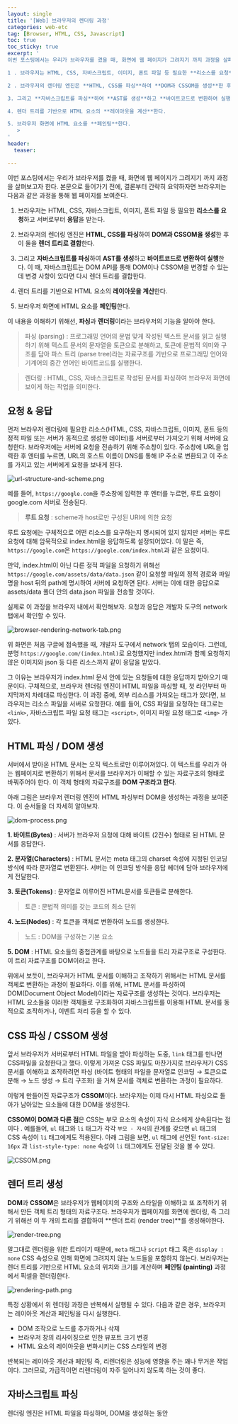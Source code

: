 ```yaml
---
layout: single
title: '[Web] 브라우저의 렌더링 과정'
categories: web-etc
tag: [Browser, HTML, CSS, Javascript]
toc: true
toc_sticky: true
excerpt: '
이번 포스팅에서는 우리가 브라우저를 켰을 때, 화면에 웹 페이지가 그려지기 까지 과정을 살펴보고자 한다. 본문으로 들어가기 전에, 결론부터 간략히 요약하자면 브라우저는 다음과 같은 과정을 통해 웹 페이지를 보여준다.

1 . 브라우저는 HTML, CSS, 자바스크립트, 이미지, 폰트 파일 등 필요한 **리소스를 요청**하고 서버로부터 **응답**을 받는다.

2 . 브라우저의 렌더링 엔진은 **HTML, CSS를 파싱**하여 **DOM과 CSSOM을 생성**한 후 이 둘을 **렌더 트리로 결합**한다.

3. 그리고 **자바스크립트를 파싱**하여 **AST를 생성**하고 **바이트코드로 변환하여 실행**한다. 이 때, 자바스크립트는 DOM API를 통해 DOM이나 CSSOM을 변경할 수 있는데 변경 사항이 있다면 다시 렌더 트리를 결합한다.

4. 렌더 트리를 기반으로 HTML 요소의 **레이아웃을 계산**한다.

5. 브라우저 화면에 HTML 요소를 **페인팅**한다.
   >
'
header:
  teaser: 

---
```


이번 포스팅에서는 우리가 브라우저를 켰을 때, 화면에 웹 페이지가 그려지기 까지 과정을 살펴보고자 한다. 본문으로 들어가기 전에, 결론부터 간략히 요약하자면 브라우저는 다음과 같은 과정을 통해 웹 페이지를 보여준다.

1. 브라우저는 HTML, CSS, 자바스크립트, 이미지, 폰트 파일 등 필요한 **리소스를 요청**하고 서버로부터 **응답**을 받는다.

2. 브라우저의 렌더링 엔진은 **HTML, CSS를 파싱**하여 **DOM과 CSSOM을 생성**한 후 이 둘을 **렌더 트리로 결합**한다.

3. 그리고 **자바스크립트를 파싱**하여 **AST를 생성**하고 **바이트코드로 변환하여 실행**한다. 이 때, 자바스크립트는 DOM API를 통해 DOM이나 CSSOM을 변경할 수 있는데 변경 사항이 있다면 다시 렌더 트리를 결합한다.

4. 렌더 트리를 기반으로 HTML 요소의 **레이아웃을 계산**한다.

5. 브라우저 화면에 HTML 요소를 **페인팅**한다.

이 내용을 이해하기 위해선, **파싱**과 **렌더링**이라는 브라우저의 기능을 알아야 한다.

> 파싱 (parsing) : 프로그래밍 언어의 문법 맞게 작성된 텍스트 문서를 읽고 실행하기 위해 텍스트 문서의 문자열을 토큰으로 분해하고, 토큰에 문법적 의미와 구조를 담아 파스 트리 (parse tree)라는 자료구조를 기반으로 프로그래밍 언어와 기계어의 중간 언어인 바이트코드를 실행한다.

> 렌더링 : HTML, CSS, 자바스크립트로 작성된 문서를 파싱하여 브라우저 화면에 보이게 하는 작업을 의미한다.

## 요청 & 응답

먼저 브라우저 렌더링에 필요한 리소스(HTML, CSS, 자바스크립트, 이미지, 폰트 등의 정적 파일 또는 서버가 동적으로 생성한 데이터)를 서버로부터 가져오기 위해 서버에 요청한다. 브라우저에는 서버에 요청을 전송하기 위해 주소창이 있다. 주소창에 URL을 입력한 후 엔터를 누르면, URL의 호스트 이름이 DNS를 통해 IP 주소로 변환되고 이 주소를 가지고 있는 서버에게 요청을 보내게 된다.

![url-structure-and-scheme.png](../../images/2023-02-27-browser-rendering/url-structure-and-scheme.png)

예를 들어, `https://google.com`을 주소창에 입력한 후 엔터를 누르면, 루트 요청이 google.com 서버로 전송된다.

> **루트 요청** : scheme과 host로만 구성된 URI에 의한 요청

루트 요청에는 구체적으로 어떤 리소스를 요구하는지 명시되어 있지 않지만 서버는 루트 요청에 대해 암묵적으로 index.html을 응답하도록 설정되어있다. 이 말은 즉, `https://google.com`은 `https://google.com/index.html`과 같은 요청이다.

만약, index.html이 아닌 다른 정적 파일을 요청하기 위해선 `https://google.com/assets/data/data.json` 같이 요청할 파일의 정적 경로와 파일명을 host 뒤의 path에 명시하여 서버에 요청하면 된다. 서버는 이에 대한 응답으로 assets/data 폴더 안의 data.json 파일을 전송할 것이다.

실제로 이 과정을 브라우저 내에서 확인해보자. 요청과 응답은 개발자 도구의 network 탭에서 확인할 수 있다.

![browser-rendering-network-tab.png](../../images/2023-02-27-browser-rendering/browser-rendering-network-tab.png)

위 화면은 처음 구글에 접속했을 때, 개발자 도구에서 network 탭의 모습이다. 그런데, 분명 `https://google.com/(index.html)`로 요청했지만 index.html과 함께 요청하지 않은 이미지와 json 등 다른 리소스까지 같이 응답을 받았다.

그 이유는 브라우저가 index.html 문서 안에 있는 요청들에 대한 응답까지 받아오기 때문이다. 구체적으로, 브라우저 렌더링 엔진이 HTML 파일을 파싱할 때, 첫 라인부터 마지막까지 차례대로 파싱한다. 이 과정 중에, 외부 리소스를 가져오는 태그가 있다면, 브라우저는 리소스 파일을 서버로 요청한다. 예를 들어, CSS 파일을 요청하는 태그로는 `<link>`, 자바스크립트 파일 요청 태그는 `<script>`, 이미지 파일 요청 태그로 `<img>` 가 있다.

## HTML 파싱 / DOM 생성

서버에서 받아온 HTML 문서는 오직 텍스트로만 이루어져있다. 이 텍스트를 우리가 아는 웹페이지로 변환하기 위해서 문서를 브라우저가 이해할 수 있는 자료구조의 형태로 바꿔주어야 한다. 이 객체 형태의 자료구조를 **DOM 구조라고 한다**.

아래 그림은 브라우저 렌더링 엔진이 HTML 파싱부터 DOM을 생성하는 과정을 보여준다. 이 순서들을 더 자세히 알아보자.

![dom-process.png](../../images/2023-02-27-browser-rendering/dom-process.png)

**1. 바이트(Bytes)** : 서버가 브라우저 요청에 대해 바이트 (2진수) 형태로 된 HTML 문서를 응답한다.

**2. 문자열(Characters)** : HTML 문서는 meta 태그의 charset 속성에 지정된 인코딩 방식에 따라 문자열로 변환된다. 서버는 이 인코딩 방식을 응답 헤더에 담아 브라우저에게 전달한다.

**3. 토큰(Tokens)** : 문자열로 이루어진 HTML문서를 토큰들로 분해한다.

> 토큰 : 문법적 의미를 갖는 코드의 최소 단위

**4. 노드(Nodes)** : 각 토큰을 객체로 변환하여 노드를 생성한다.

> 노드 : DOM을 구성하는 기본 요소

**5. DOM** : HTML 요소들의 중첩관계를 바탕으로 노드들을 트리 자료구조로 구성한다. 이 트리 자료구조를 DOM이라고 한다.

위에서 보듯이, 브라우저가 HTML 문서를 이해하고 조작하기 위해서는 HTML 문서를 객체로 변환하는 과정이 필요하다. 이를 위해, HTML 문서를 파싱하여 DOM(Document Object Model)이라는 자료구조를 생성하는 것이다. 브라우저는 HTML 요소들을 이러한 객체들로 구조화하여 자바스크립트를 이용해 HTML 문서를 동적으로 조작하거나, 이벤트 처리 등을 할 수 있다.

## CSS 파싱 / CSSOM 생성

앞서 브라우저가 서버로부터 HTML 파일을 받아 파싱하는 도중, `link` 태그를 만나면 CSS파일을 요청한다고 했다. 이렇게 가져온 CSS 파일도 마찬가지로 브라우저가 CSS 문서를 이해하고 조작하려면 파싱 (바이트 형태의 파일을 문자열로 인코딩 → 토큰으로 분해 → 노드 생성 → 트리 구조화) 을 거쳐 문서를 객체로 변환하는 과정이 필요하다.

이렇게 만들어진 자료구조가 **CSSOM**이다. 브라우저는 이제 다시 HTML 파싱으로 돌아가 남아있는 요소들에 대한 DOM을 생성한다.

**CSSOM이 DOM과 다른 점**은 CSS는 부모 요소의 속성이 자식 요소에게 상속된다는 점이다 . 예를들어, `ul` 태그와 `li` 태그가 각각 `부모 - 자식`의 관계를 갖으면 `ul` 태그의 CSS 속성이 `li` 태그에게도 적용된다. 아래 그림을 보면, `ul` 태그에 선언된 `font-size: 16px` 과 `list-style-type: none` 속성이 `li` 태그에게도 전달된 것을 볼 수 있다.

![CSSOM.png](../../images/2023-02-27-browser-rendering/CSSOM.png)

## 렌더 트리 생성

**DOM**과 **CSSOM**은 브라우저가 웹페이지의 구조와 스타일을 이해하고 또 조작하기 위해서 만든 객체 트리 형태의 자료구조다. 브라우저가 웹페이지를 화면에 렌더링, 즉 그리기 위해선 이 두 개의 트리를 결합하여 **렌더 트리 (render tree)**를 생성해야한다.

![render-tree.png](../../images/2023-02-27-browser-rendering/render-tree.png)

말그대로 렌더링을 위한 트리이기 때문에, `meta` 태그나 `script` 태그 혹은 `display : none` CSS 속성으로 인해 화면에 그려지지 않는 노드들을 포함하지 않는다. 브라우저는 렌더 트리를 기반으로 HTML 요소의 위치와 크기를 계산하며 **페인팅 (painting)** 과정에서 픽셀을 렌더링한다.

![rendering-path.png](../../images/2023-02-27-browser-rendering/rendering-path.png)

특정 상황에서 위 렌더링 과정은 반복해서 실행될 수 있다. 다음과 같은 경우, 브라우저는 레이아웃 계산과 페인팅을 다시 실행한다.

- DOM 조작으로 노드를 추가하거나 삭제
- 브라우저 창의 리사이징으로 인한 뷰포트 크기 변경
- HTML 요소의 레이아웃을 변화시키는 CSS 스타일의 변경

반복되는 레이아웃 계산과 페인팅 즉, 리렌더링은 성능에 영향을 주는 꽤나 무거운 작업이다. 그러므로, 가급적이면 리렌더링이 자주 일어나지 않도록 하는 것이 좋다.

## 자바스크립트 파싱

렌더링 엔진은 HTML 파일을 파싱하며, DOM을 생성하는 동안 <script> 태그를 만나면 파싱을 일시 중지한다. 그리고 나서 해당 파일을 서버에서 다운로드하고, 자바스크립트 코드를 파싱한다. 이 과정에서 브라우저 렌더링 엔진은 자바스크립트 엔진에 제어권을 넘겨 파싱을 담당한다. 이후에는 브라우저 렌더링 엔진이 다시 제어권을 받아 HTML 파싱을 재개한다.

자바스크립트 엔진은 코드를 파싱하여 기계어로 변환하고 실행한다. 이 과정에서 코드는 토큰 단위로 분해되어 AST(추상 구문 트리)로 변환된다. 이후 AST는 인터프리터가 이해할 수 있는 중간 수준의 바이트 코드로 변환된다. 이러한 변환 과정은 바이트 코드 생성기가 담당한다. 마지막으로 받아온 자바스크립트 파일은 바이트 코드로 실행된다.
